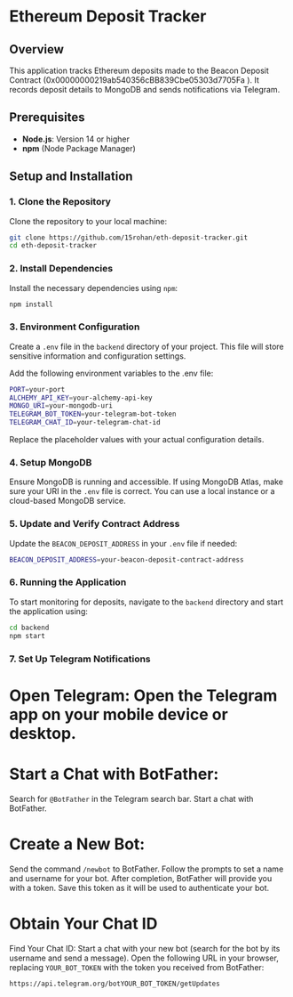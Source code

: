 # Ethereum Deposit Tracker

## Overview

This application tracks Ethereum deposits made to the Beacon Deposit Contract (0x00000000219ab540356cBB839Cbe05303d7705Fa ). It records deposit details to MongoDB and sends notifications via Telegram.

## Prerequisites

- **Node.js**: Version 14 or higher
- **npm** (Node Package Manager)

## Setup and Installation

### 1. Clone the Repository

Clone the repository to your local machine:

```bash
git clone https://github.com/15rohan/eth-deposit-tracker.git
cd eth-deposit-tracker
```

### 2. Install Dependencies
Install the necessary dependencies using `npm`:

```bash
npm install
```

### 3. Environment Configuration
Create a `.env` file in the `backend` directory of your project. This file will store sensitive information and configuration settings.

Add the following environment variables to the .env file:

```bash
PORT=your-port
ALCHEMY_API_KEY=your-alchemy-api-key
MONGO_URI=your-mongodb-uri
TELEGRAM_BOT_TOKEN=your-telegram-bot-token
TELEGRAM_CHAT_ID=your-telegram-chat-id
```

Replace the placeholder values with your actual configuration details.

### 4.  Setup MongoDB
Ensure MongoDB is running and accessible. If using MongoDB Atlas, make sure your URI in the `.env` file is correct. You can use a local instance or a cloud-based MongoDB service.

### 5. Update and Verify Contract Address
Update the `BEACON_DEPOSIT_ADDRESS` in your `.env` file if needed:

```bash
BEACON_DEPOSIT_ADDRESS=your-beacon-deposit-contract-address
```

### 6. Running the Application
To start monitoring for deposits, navigate to the `backend` directory and start the application using:

```bash
cd backend
npm start
```

### 7. Set Up Telegram Notifications

# Open Telegram: Open the Telegram app on your mobile device or desktop.

# Start a Chat with BotFather:
Search for `@BotFather` in the Telegram search bar.
Start a chat with BotFather.

# Create a New Bot:
Send the command `/newbot` to BotFather.
Follow the prompts to set a name and username for your bot.
After completion, BotFather will provide you with a token. Save this token as it will be used to authenticate your bot.

# Obtain Your Chat ID
Find Your Chat ID:
Start a chat with your new bot (search for the bot by its username and send a message).
Open the following URL in your browser, replacing `YOUR_BOT_TOKEN` with the token you received from BotFather:

```bash
https://api.telegram.org/botYOUR_BOT_TOKEN/getUpdates
```